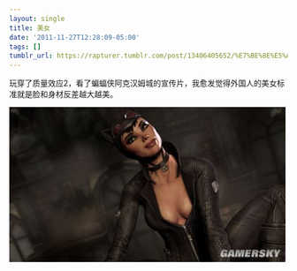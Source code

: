 ```yaml
---
layout: single
title: 美女
date: '2011-11-27T12:28:09-05:00'
tags: []
tumblr_url: https://rapturer.tumblr.com/post/13406405652/%E7%BE%8E%E5%A5%B3
---
```

玩穿了质量效应2，看了蝙蝠侠阿克汉姆城的宣传片，我愈发觉得外国人的美女标准就是脸和身材反差越大越美。

![](/assets/img/tumblr_lvbxu2wxkp1r0cnr9.jpg)

